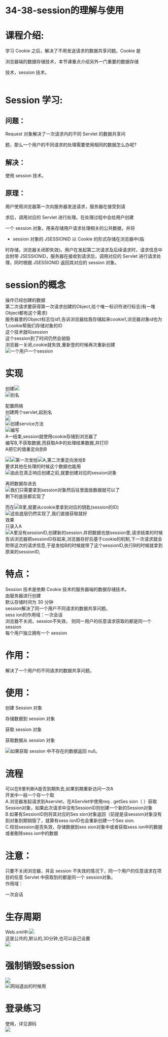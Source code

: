 # 34-38-session的理解与使用

<a name="2e38303a"></a>
# 课程介绍:

学习 Cookie 之后，解决了不用发送请求的数据共享问题。Cookie 是

浏览器端的数据存储技术，本节课重点介绍另外一门重要的数据存储

技术，session 技术。<br />
<br />

<a name="eaa31c69"></a>
# Session 学习:


<a name="d303267a"></a>
## 问题：

Request 对象解决了一次请求内的不同 Servlet 的数据共享问

题，那么一个用户的不同请求的处理需要使用相同的数据怎么办呢?

<a name="9252c8c0"></a>
## 解决：

使用 session 技术。

<a name="400a1262"></a>
## 原理：

用户使用浏览器第一次向服务器发送请求，服务器在接受到请

求后，调用对应的 Servlet 进行处理。在处理过程中会给用户创建

一个 session 对象，用来存储用户请求处理相关的公共数据，并将

- session 对象的 JSESSIONID 以 Cookie 的形式存储在浏览器中(临

时存储，浏览器关闭即失效)。用户在发起第二次请求及后续请求时，请求信息中会附带 JSESSIONID，服务器在接收到请求后，调用对应的 Servlet 进行请求处理，同时根据 JSESSIONID 返回其对应的 session 对象。

<a name="779c593c"></a>
# session的概念
操作已经创建的数据<br />第二次请求要获得第一次请求创建的Object,给个唯一标识符进行标志(有一堆Object都有这个需求)<br />服务器里的Object标志位id1,告诉浏览器给我存储起来cookie1,浏览器对象id也为1,cookie帮我们存储对象的ID<br />这个技术就叫session<br />这个session到了时间仍然会销毁<br />浏览器一关闭,cookie就失效,重新登的时候再次重新创建<br />![](https://cdn.nlark.com/yuque/0/2019/png/349894/1562762411797-481554af-57f2-48c0-b0b1-ee64b2ae8bdf.png#align=left&display=inline&height=370&originHeight=566&originWidth=1378&status=done&width=902)一个用户一个session
<a name="38164c8b"></a>
# 实现
创建![](https://cdn.nlark.com/yuque/0/2019/png/349894/1562762411896-e3772000-9469-4911-8a18-139957e4fdd5.png#alt=&height=265&originHeight=288&originWidth=979&width=902)<br />![](https://cdn.nlark.com/yuque/0/2019/png/349894/1562762411997-e5973cde-f991-40d7-a301-6bfcc4405c68.png#alt=&height=260&originHeight=642&originWidth=1563&width=634)别名

配置网络<br />创建两个servlet,起别名<br />![](https://cdn.nlark.com/yuque/0/2019/png/349894/1562762412095-51d79b7c-5be8-4341-9264-bb31944c1a09.png#alt=&height=252&originHeight=307&originWidth=1101&width=902)<br />![](https://cdn.nlark.com/yuque/0/2019/png/349894/1562762412160-be71bfa2-73d6-452d-a176-192afc90d231.png#align=left&display=inline&height=84&originHeight=108&originWidth=1153&status=done&width=902)创建service方法<br />![](https://cdn.nlark.com/yuque/0/2019/png/349894/1562762412257-658ad72f-b7fb-4846-b8f4-d300b1a08022.png#alt=&height=245&originHeight=494&originWidth=1379&width=684)编写<br />A一结束,session就使用cookie存储到浏览器了<br />编写B,不获取数据,而获取A中的处理结果数据,并打印<br />A把它的值重定向到B

![](https://cdn.nlark.com/yuque/0/2019/png/349894/1562762412336-ea2fee88-6a27-4246-bd83-57d421e2676c.png#alt=&height=110&originHeight=143&originWidth=609&width=470)![](https://cdn.nlark.com/yuque/0/2019/png/349894/1562762412405-3c730519-6d59-4686-992c-c44888a85799.png#alt=&height=483&originHeight=1066&originWidth=1992&width=902)第一次发给![](https://cdn.nlark.com/yuque/0/2019/png/349894/1562762412497-c92e1e0d-4747-495c-8aaf-b656b7498aad.png#alt=&height=354&originHeight=772&originWidth=1967&width=902)A,第二次重定向发给B<br />要求其他在处理的时候这个数据也能用<br />![](https://cdn.nlark.com/yuque/0/2019/png/349894/1562762412578-5d5eb1ba-a048-45e5-a51e-bf18623fb7a5.png#align=left&display=inline&height=143&originHeight=278&originWidth=1144&status=done&width=589)由此在真正响应创建之前,就要创建对应的session对象

再把数据存进去<br />![](https://cdn.nlark.com/yuque/0/2019/png/349894/1562762412670-8fb12fe2-fb8d-4f74-89db-b8a3b4f2c281.png#alt=&height=304&originHeight=396&originWidth=1174&width=902)我们只需要拿到session对象然后往里面放数据就可以了<br />剩下的底层都实现了

而在![](https://cdn.nlark.com/yuque/0/2019/png/349894/1562762412785-805b363c-d052-44a8-908d-2814c6a47fd6.png#align=left&display=inline&height=516&originHeight=411&originWidth=719&status=done&width=902)B里,就要从cookie里拿到对应的钥匙(session的ID)<br />![](https://cdn.nlark.com/yuque/0/2019/png/349894/1562762412871-ca0c517f-225e-4893-9cb2-8ca8ace05faf.png#align=left&display=inline&height=141&originHeight=247&originWidth=1576&status=done&width=902)这些底层仍然实现了,我们直接获取就好<br />效果<br />只录入A<br />![](https://cdn.nlark.com/yuque/0/2019/png/349894/1562762412944-4d312a0d-deb4-43ef-9d0e-4ea672adf5f1.png#align=left&display=inline&height=126&originHeight=151&originWidth=1081&status=done&width=902)A里没有sessionID,创建新的session.并把数据也放session里,请求结束的时候告诉浏览器把sessionID存起来,浏览器存好后基于cookie的机制,下一次请求就会附带这次的请求信息,于是发给B的时候就带了这个sessionID,执行B的时候就拿到原来的sessionID,
<a name="04c4a90b"></a>
# 特点：
[]()[]()Session 技术是依赖 Cookie 技术的服务器端的数据存储技术。<br />由服务器进行创建<br />默认存储时间为 30 分钟<br />session解决了同一个用户不同请求的数据共享问题。<br />sess ion的作用域：一次会话<br />浏览器不关闭，session不失效， 则同一用户的任意请求获取的都是同一个session<br />每个用户独立拥有一个 session
<a name="8076e5d8"></a>
# 作用：

解决了一个用户的不同请求的数据共享问题。

<a name="c766d0a5"></a>
# 使用：

创建 Session 对象

存储数据到 session 对象

获取 session 对象

获取数据从 session 对象

![](https://cdn.nlark.com/yuque/0/2019/png/349894/1562762413046-59904585-f88d-441f-8c65-65dfe1cbd130.png#alt=&height=222&originHeight=478&originWidth=1787&width=831)如果获取 session 中不存在的数据返回 null。
<a name="f630b9a4"></a>
# 流程
可以在B里判断A是否到期失去,如果到期重新访问一次A<br />开发中一般一个存一个取<br />A.浏览器发起请求到Aservlet，在AServlet中使用req . getSes sion（ ）获取Session对象，如果此次请求中没有SessionID则创建一个新的Session对象<br />B.如果有SessionID则将其对应的Ses sion对象返回（前提是该session对象没有到对象到期销毁了，就算有sess ionID也会重新创建一个Ses sion.<br />C.校验session是否失效，存储数据到ses sion对象中或者获取sess ion中的数据或者刪除sess ion中的数据
<a name="ba8d1dca"></a>
# 注意：

只要不关闭浏览器，并且 session 不失效的情况下，同一个用户的任意请求在项目的任意 Servlet 中获取到的都是同一个 session对象。<br />作用域：

一次会话


<a name="3a1a53db"></a>
# 生存周期
Web.xml中:![](https://cdn.nlark.com/yuque/0/2019/png/349894/1562762413138-54e7b3c4-49d7-481e-8587-1885ea373528.png#alt=&height=146&originHeight=177&originWidth=1008&width=831)<br />这是公共的,默认的,30分钟,也可以自己设置<br />![](https://cdn.nlark.com/yuque/0/2019/png/349894/1562762413226-70642d46-b6d8-4f92-b148-72b898e49850.png#alt=&height=357&originHeight=525&originWidth=1221&width=831)
<a name="d6f9888e"></a>
# 强制销毁session
![](https://cdn.nlark.com/yuque/0/2019/png/349894/1562762413335-51e48e55-afad-4e40-8d1c-3723b08b5fc3.png#alt=&height=101&originHeight=98&originWidth=713&width=738)<br />![](https://cdn.nlark.com/yuque/0/2019/png/349894/1562762413433-8e1ff536-6ed4-4dc4-8e6a-6930c9029d77.png#align=left&display=inline&height=115&originHeight=299&originWidth=2156&status=done&width=831)网站退出的时候用
<a name="996da8e2"></a>
# 登录练习
使用，详见源码<br />![](https://cdn.nlark.com/yuque/0/2019/png/349894/1562762413497-1f9594c1-3b85-4f0f-8a79-3188aa9b2993.png#align=left&display=inline&height=337&originHeight=552&originWidth=1360&status=done&width=831)
